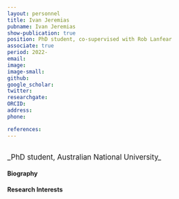 ```yaml
---
layout: personnel
title: Ivan Jeremias
pubname: Ivan Jeremias
show-publication: true
position: PhD student, co-supervised with Rob Lanfear
associate: true
period: 2022-
email: 
image: 
image-small: 
github:
google_scholar: 
twitter: 
researchgate: 
ORCID: 
address:
phone: 

references:
---
```

<br>
<big>_PhD student, Australian National University_</big>


#### Biography


#### Research Interests

 


